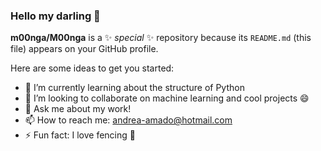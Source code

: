 ### Hello my darling 👋


**m00nga/M00nga** is a ✨ _special_ ✨ repository because its `README.md` (this file) appears on your GitHub profile.

Here are some ideas to get you started:

- 🌱 I’m currently learning about the structure of Python 
- 👯 I’m looking to collaborate on machine learning and cool projects 😄
- 💬 Ask me about my work!
- 📫 How to reach me: andrea-amado@hotmail.com
- ⚡ Fun fact: I love fencing 🤔

